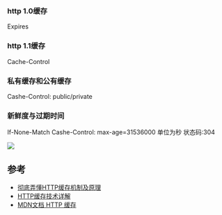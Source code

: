 
### http 1.0缓存
Expires

### http 1.1缓存

Cache-Control

### 私有缓存和公有缓存
Cashe-Control: public/private

### 新鲜度与过期时间
If-None-Match
Cashe-Control: max-age=31536000 单位为秒
状态码:304

![](https://mdn.mozillademos.org/files/13771/HTTPStaleness.png)

## 参考
- [彻底弄懂HTTP缓存机制及原理](https://www.cnblogs.com/chenqf/p/6386163.html)
- [HTTP缓存技术详解](https://www.jianshu.com/p/4f07740d68e4)
- [MDN文档 HTTP 缓存](https://developer.mozilla.org/zh-CN/docs/Web/HTTP/Caching_FAQ)